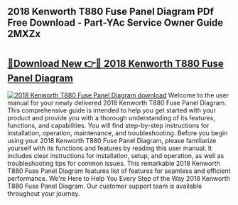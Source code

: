 ## 2018 Kenworth T880 Fuse Panel Diagram PDf Free Download - Part-YAc Service Owner Guide 2MXZx

# <h2><a href="http://dftilku.blite.top/?on=2018+Kenworth+T880+Fuse+Panel+Diagram">🔗Download New 👉🔴 2018 Kenworth T880 Fuse Panel Diagram</a></h2>

[![2018 Kenworth T880 Fuse Panel Diagram download](https://i.imgur.com/lujVjoI.png)](http://dftilku.blite.top/?on=2018+Kenworth+T880+Fuse+Panel+Diagram)
Welcome to the user manual for your newly delivered 2018 Kenworth T880 Fuse Panel Diagram. This comprehensive guide is intended to help you get started with your product and provide you with a thorough understanding of its features, functions, and capabilities. You will find step-by-step instructions for installation, operation, maintenance, and troubleshooting. Before you begin using your 2018 Kenworth T880 Fuse Panel Diagram, please familiarize yourself with its functions and features by reading this user manual. It includes clear instructions for installation, setup, and operation, as well as troubleshooting tips for common issues. This remarkable 2018 Kenworth T880 Fuse Panel Diagram features list of features for seamless and efficient performance. We're Here to Help You Every Step of the Way 2018 Kenworth T880 Fuse Panel Diagram. Our customer support team is available throughout your journey.
